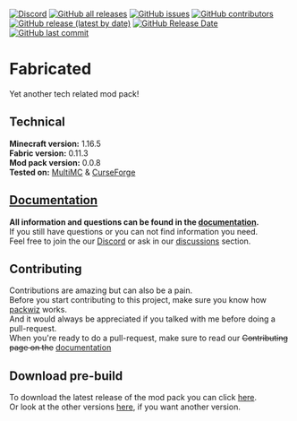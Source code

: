 [![Discord](https://img.shields.io/discord/817130660527079515?style=for-the-badge)](https://discord.gg/qUbJye86UN)
[![GitHub all releases](https://img.shields.io/github/downloads/fabricated-pack/fabricated/total?style=for-the-badge)](https://github.com/fabricated-pack/fabricated/releases/latest)
[![GitHub issues](https://img.shields.io/github/issues-raw/fabricated-pack/fabricated?style=for-the-badge)](https://github.com/fabricated-pack/fabricated/issues)
[![GitHub contributors](https://img.shields.io/github/contributors/fabricated-pack/fabricated?style=for-the-badge)](https://github.com/fabricated-pack/fabricated/graphs/contributors)  
[![GitHub release (latest by date)](https://img.shields.io/github/v/release/fabricated-pack/fabricated?style=for-the-badge)](https://github.com/fabricated-pack/fabricated/releases/latest)
[![GitHub Release Date](https://img.shields.io/github/release-date/fabricated-pack/fabricated?style=for-the-badge)](https://github.com/fabricated-pack/fabricated/releases/latest)
[![GitHub last commit](https://img.shields.io/github/last-commit/fabricated-pack/fabricated?style=for-the-badge)](https://github.com/fabricated-pack/fabricated/commit/main)

# Fabricated
Yet another tech related mod pack!

## Technical
**Minecraft version:** 1.16.5  
**Fabric version:** 0.11.3  
**Mod pack version:** 0.0.8  
**Tested on:** [MultiMC] & [CurseForge]

## [Documentation]
**All information and questions can be found in the [documentation].**  
If you still have questions or you can not find information you need.  
Feel free to join the our [Discord] or ask in our [discussions] section.

## Contributing
Contributions are amazing but can also be a pain.  
Before you start contributing to this project, make sure you know how [packwiz] works.  
And it would always be appreciated if you talked with me before doing a pull-request.  
When you're ready to do a pull-request, make sure to read our ~~Contributing page on the~~ [documentation]

## Download pre-build
To download the latest release of the mod pack you can click [here](https://github.com/fabricated-pack/fabricated/releases/latest).  
Or look at the other versions [here](https://github.com/fabricated-pack/fabricated/tags), if you want another version.

[Discord]: https://discord.gg/qUbJye86UN
[discussions]: https://github.com/fabricated-pack/fabricated/discussions
[documentation]: https://github.com/fabricated-pack/fabricated/wiki
[MultiMC]: https://multimc.org/
[CurseForge]: https://curseforge.overwolf.com/
[packwiz]: https://github.com/comp500/packwiz
